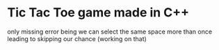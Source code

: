 # Tic Tac Toe game made in C++
only missing error being we can select the same space more than once leading to skipping our chance
(working on that)